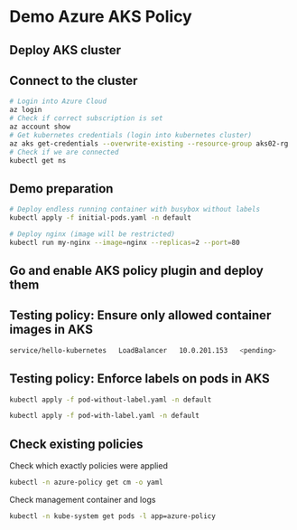 
# Demo Azure AKS Policy

## Deploy AKS cluster

## Connect to the cluster

```bash
# Login into Azure Cloud
az login
# Check if correct subscription is set
az account show
# Get kubernetes credentials (login into kubernetes cluster)
az aks get-credentials --overwrite-existing --resource-group aks02-rg  --name aks02 --admin
# Check if we are connected
kubectl get ns
```

## Demo preparation

```bash
# Deploy endless running container with busybox without labels
kubectl apply -f initial-pods.yaml -n default

# Deploy nginx (image will be restricted)
kubectl run my-nginx --image=nginx --replicas=2 --port=80
```

## Go and enable AKS policy plugin and deploy them

## Testing policy: Ensure only allowed container images in AKS

```bash
service/hello-kubernetes   LoadBalancer   10.0.201.153   <pending>     80:31892/TCP   15s
```

## Testing policy: Enforce labels on pods in AKS

```bash
kubectl apply -f pod-without-label.yaml -n default
```

```bash
kubectl apply -f pod-with-label.yaml -n default
```

## Check existing policies

Check which exactly policies were applied

```bash
kubectl -n azure-policy get cm -o yaml
```

Check management container and logs

```bash
kubectl -n kube-system get pods -l app=azure-policy
```
